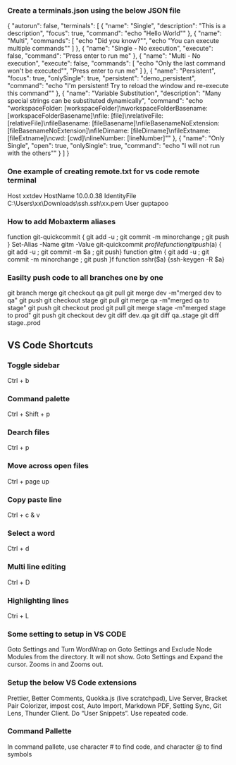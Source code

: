 ### Create a terminals.json using the below JSON file
{
  "autorun": false,
  "terminals": [
    {
      "name": "Single",
      "description": "This is a description",
      "focus": true,
      "command": "echo \"Hello World\""
    },
    {
      "name": "Multi",
      "commands": [
        "echo \"Did you know?\"",
        "echo \"You can execute multiple commands\""
      ]
    },
    {
      "name": "Single - No execution",
      "execute": false,
      "command": "Press enter to run me"
    },
    {
      "name": "Multi - No execution",
      "execute": false,
      "commands": [
        "echo \"Only the last command won't be executed\"",
        "Press enter to run me"
      ]
    },
    {
      "name": "Persistent",
      "focus": true,
      "onlySingle": true,
      "persistent": "demo_persistent",
      "command": "echo \"I'm persistent! Try to reload the window and re-execute this command\""
    },
    {
      "name": "Variable Substitution",
      "description": "Many special strings can be substituted dynamically",
      "command": "echo \"workspaceFolder: [workspaceFolder]\\nworkspaceFolderBasename: [workspaceFolderBasename]\\nfile: [file]\\nrelativeFile: [relativeFile]\\nfileBasename: [fileBasename]\\nfileBasenameNoExtension: [fileBasenameNoExtension]\\nfileDirname: [fileDirname]\\nfileExtname: [fileExtname]\\ncwd: [cwd]\\nlineNumber: [lineNumber]\""
    },
    {
      "name": "Only Single",
      "open": true,
      "onlySingle": true,
      "command": "echo \"I will not run with the others\""
    }
  ]
}




### One example of creating remote.txt for vs code remote terminal
Host xxtdev
  HostName 10.0.0.38
  IdentityFile C:\Users\xx\Downloads\ssh\.ssh\xx.pem
  User guptapoo  




### How to add Mobaxterm aliases
function git-quickcommit { git add -u ; git commit -m minorchange ; git push }
Set-Alias -Name gitm -Value git-quickcommit
$profile
function gitpush($a) { git add -u ; git commit -m $a ; git push}
function gitm { git add -u ; git commit -m minorchange ; git push }f
function sshr($a) {ssh-keygen -R $a}

### Easilty push code to all branches one by one
git branch merge
git checkout qa
git pull
git merge dev -m"merged dev to qa"
git push 
git checkout stage
git pull
git merge qa -m"merged qa to stage"
git push
git checkout prod
git pull
git merge stage -m"merged stage to prod"
git push
git checkout dev
git diff dev..qa
git diff qa..stage
git diff stage..prod








## VS Code Shortcuts
### Toggle sidebar
Ctrl + b 
### Command palette
Ctrl + Shift + p 
### Dearch files
Ctrl + p
### Move across open files
Ctrl + page up
### Copy paste line
Ctrl + c & v
### Select a word
Ctrl + d
### Multi line editing
Ctrl + D
### Highlighting lines
Ctri + L

### Some setting to setup in VS CODE
Goto Settings and Turn WordWrap on
Goto Settings and Exclude Node Modules from the directory. It will not show.
Goto Settings and Expand the cursor. Zooms in and Zooms out.

### Setup the below VS Code extensions
Prettier, Better Comments, Quokka.js (live scratchpad), Live Server, Bracket Pair Colorizer, impost cost, Auto Import, Markdown PDF, Setting Sync, Git Lens, Thunder Client.
Do “User Snippets”. Use repeated code.
 
### Command Pallette
In command pallete, use character # to find code, and character @ to find symbols
